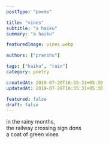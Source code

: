 ```yaml
---
postType: "poems"

title: "vines"
subtitle: "a haiku"
summary: "a haiku"

featuredImage: vines.webp

authors: ["pranshu"]

tags: ["haiku", "rain"]
category: poetry

createdAt: 2019-07-20T16:35:31+05:30
updatedAt: 2019-07-20T16:35:31+05:30

featured: false
draft: false
---
```


in the rainy months,  
the railway crossing sign dons  
a coat of green vines
